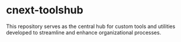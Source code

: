 # cnext-toolshub
This repository serves as the central hub for custom tools and utilities developed to streamline and enhance organizational processes.
